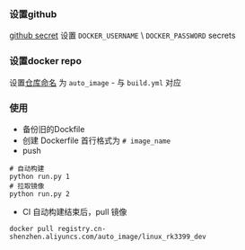 ### 设置github

[github secret](https://github.com/fantasy-mark/AutoImage/settings/secrets/actions) 设置 `DOCKER_USERNAME` \ `DOCKER_PASSWORD` secrets 

### 设置docker repo

设置[仓库命名](https://cr.console.aliyun.com/cn-hangzhou/instance/namespaces) 为 `auto_image` - 与 `build.yml` 对应

### 使用

* 备份旧的Dockfile
* 创建 Dockerfile 首行格式为 `# image_name`
* push

```shell
# 自动构建
python run.py 1
# 拉取镜像
python run.py 2
```

* CI 自动构建结束后，pull 镜像

```shell
docker pull registry.cn-shenzhen.aliyuncs.com/auto_image/linux_rk3399_dev
```


